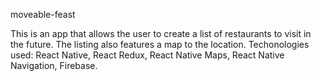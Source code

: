 moveable-feast 

This is an app that allows the user to create a list of restaurants to visit in the future. The listing also features a map to the location.
Techonologies used: React Native, React Redux, React Native Maps, React Native Navigation, Firebase.
